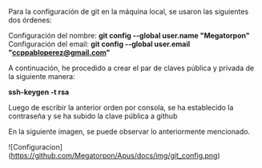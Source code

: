 Para la configuración de git en la máquina local, se usaron las siguientes dos órdenes:

Configuración del nombre: **git config --global user.name "Megatorpon"**
Configuración del email: **git config --global user.email "ccppabloperez@gmail.com"**


A continuación, he procedido a crear el par de claves pública y privada de la siguiente manera:

**ssh-keygen -t rsa**

Luego de escribir la anterior orden por consola, se ha establecido la contraseña y se ha subido la clave pública a github


En la siguiente imagen, se puede observar lo anteriormente mencionado.


![Configuracion] (https://github.com/Megatorpon/Apus/docs/img/git_config.png)
